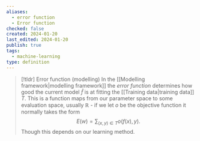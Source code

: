 ```yaml
---
aliases:
  - error function
  - Error function
checked: false
created: 2024-01-20
last_edited: 2024-01-20
publish: true
tags:
  - machine-learning
type: definition
---
```

>[!tldr] Error function (modelling)
>In the [[Modelling framework|modelling framework]] the *error function* determines how good the current model $\hat{f}$ is at fitting the [[Training data|training data]] $T$. This is a function maps from our parameter space to some evaluation space, usually $\mathbb{R}$ - if we let $o$ be the objective function it normally takes the form
>$$E(w) = \sum_{(x,y) \in T} o(f(x), y).$$
>Though this depends on our learning method.    

